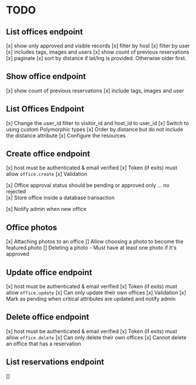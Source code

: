 # TODO

<!-- [x] Prepare migrations
[x] Seed the inital tags
[x] Prepare models
[x] Prepare factories
[x] Prepare resources
[x] Tags
    - Routes
    - Controller
    - Tests
[x] Offices
    - List offices
    - Read offices
    - Create offices -->

## List offices endpoint

[x] show only approved and visible records
[x] filter by host
[x] filter by user
[x] includes tags, images and users
[x] show count of previous reservations
[x] paginate
[x] sort by distance if lat/lng is provided. Otherwise older first.

## Show office endpoint

[x] show count of previous reservations
[x] include tags, images and user

## List Offices Endpoint

[x] Change the user_id filter to visitor_id and host_id to user_id
[x] Switch to using custom Polymorphic types
[x] Order by distance but do not include the distance attribute
[x] Configure the resources

## Create office endpoint

[x] host must be authenticated & email verified
[x] Token (if exits) must allow `office.create`
[x] Validation

[x] Office approval status should be pending or approved only ... no rejected\
[x] Store office inside a database transaction

[x] Notify admin when new office

## Office photos

[x] Attaching photos to an office
[] Allow choosing a photo to become the featured photo
[] Deleting a photo
    - Must have at least one photo if it's approved

## Update office endpoint

[x] host must be authenticated & email verified
[x] Token (if exits) must allow `office.update`
[x] Can only update their own offices
[x] Validation
[x] Mark as pending when critical attributes are updated and notify admin

## Delete office endpoint

[x] host must be authenticated & email verified
[x] Token (if exits) must allow `office.delete`
[x] Can only delete their own offices
[x] Cannot delete an office that has a reservation

## List reservations endpoint

[] 
